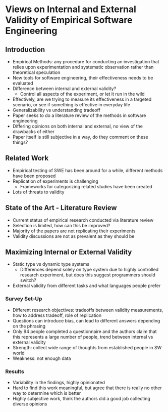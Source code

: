 # Views on Internal and External Validity of Empirical Software Engineering

## Introduction
- Empirical Methods: any procedure for conducting an investigation that relies upon experimentation and systematic observation rather than theoretical speculation
- New tools for software engineering, their effectiveness needs to be evaluated
- Difference between internal and external validity?
    - Control all aspects of the experiment, or let it run in the wild
- Effectively, are we trying to measure its effectiveness in a targeted scenario, or see if something is effective in everyday life
- Generalizability vs understanding tradeoff
- Paper seeks to do a literature review of the methods in software engineering
- Differing opinions on both internal and external, no view of the drawbacks of either
- Paper itself is still subjective in a way, do they comment on these things?

## Related Work
- Empirical testing of SWE has been around for a while, different methods have been proposed
- Replication of experiments is challenging
    - Frameworks for categorizing related studies have been created
- Lots of threats to validity

## State of the Art - Literature Review
- Current status of empirical research conducted via literature review
- Selection is limited, how can this be improved?
- Majority of the papers are not replicating their experiments
- Validity discussions are not as prevalent as they should be

## Maximizing Internal or External Validity
- Static type vs dynamic type systems
    - Differences depend solely on type system due to highly controlled research experiment, but does this suggest programmers should switch?
- External validity from different tasks and what languages people prefer

### Survey Set-Up
- Different research objectives: tradeoffs between validity measurements, how to address tradeoff, role of replication
- Questions can introduce bias, can lead to different answers depending on the phrasing
- Only 94 people completed a questionnaire and the authors claim that this represents a large number of people, trend between internal vs external validity
- Strength: collect wide range of thoughts from established people in SW world
- Weakness: not enough data

### Results
- Variability in the findings, highly opinionated
- Hard to find this work meaningful, but agree that there is really no other way to determine which is better
- Highly subjective work, think the authors did a good job collecting diverse opinions
